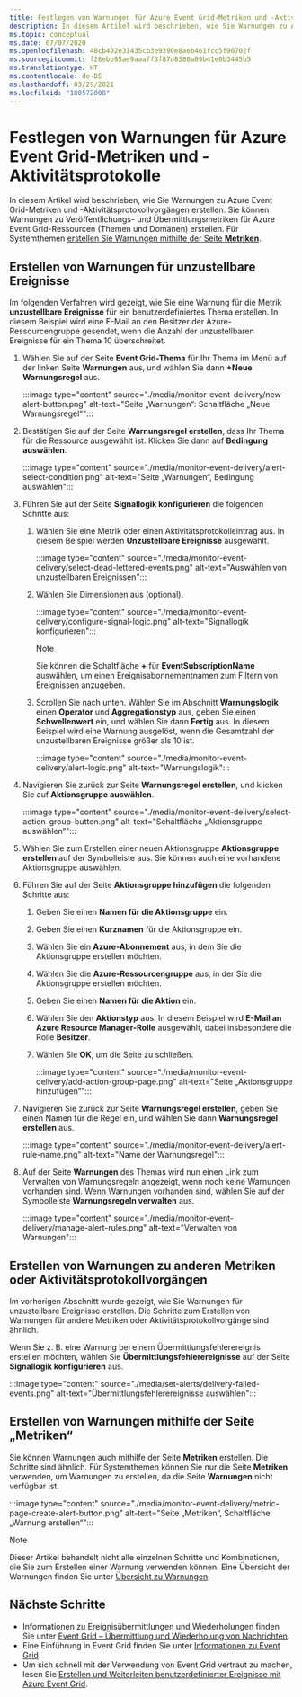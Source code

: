 ```yaml
---
title: Festlegen von Warnungen für Azure Event Grid-Metriken und -Aktivitätsprotokollvorgänge
description: In diesem Artikel wird beschrieben, wie Sie Warnungen zu Azure Event Grid-Metriken und -Aktivitätsprotokollvorgängen erstellen.
ms.topic: conceptual
ms.date: 07/07/2020
ms.openlocfilehash: 48cb402e31435cb3e9390e8aeb461fcc5f90702f
ms.sourcegitcommit: f28ebb95ae9aaaff3f87d8388a09b41e0b3445b5
ms.translationtype: HT
ms.contentlocale: de-DE
ms.lasthandoff: 03/29/2021
ms.locfileid: "100572008"
---
```

# <a name="set-alerts-on-azure-event-grid-metrics-and-activity-logs"></a>Festlegen von Warnungen für Azure Event Grid-Metriken und -Aktivitätsprotokolle
In diesem Artikel wird beschrieben, wie Sie Warnungen zu Azure Event Grid-Metriken und -Aktivitätsprotokollvorgängen erstellen. Sie können Warnungen zu Veröffentlichungs- und Übermittlungsmetriken für Azure Event Grid-Ressourcen (Themen und Domänen) erstellen. Für Systemthemen [erstellen Sie Warnungen mithilfe der Seite **Metriken**](#create-alerts-using-the-metrics-page).

## <a name="create-alerts-on-dead-lettered-events"></a>Erstellen von Warnungen für unzustellbare Ereignisse
Im folgenden Verfahren wird gezeigt, wie Sie eine Warnung für die Metrik **unzustellbare Ereignisse** für ein benutzerdefiniertes Thema erstellen. In diesem Beispiel wird eine E-Mail an den Besitzer der Azure-Ressourcengruppe gesendet, wenn die Anzahl der unzustellbaren Ereignisse für ein Thema 10 überschreitet. 

1. Wählen Sie auf der Seite **Event Grid-Thema** für Ihr Thema im Menü auf der linken Seite **Warnungen** aus, und wählen Sie dann **+Neue Warnungsregel** aus. 

    :::image type="content" source="./media/monitor-event-delivery/new-alert-button.png" alt-text="Seite „Warnungen“: Schaltfläche „Neue Warnungsregel“":::
2. Bestätigen Sie auf der Seite  **Warnungsregel erstellen**, dass Ihr Thema für die Ressource ausgewählt ist. Klicken Sie dann auf **Bedingung auswählen**. 

    :::image type="content" source="./media/monitor-event-delivery/alert-select-condition.png" alt-text="Seite „Warnungen“, Bedingung auswählen":::    
3. Führen Sie auf der Seite **Signallogik konfigurieren** die folgenden Schritte aus:
    1. Wählen Sie eine Metrik oder einen Aktivitätsprotokolleintrag aus. In diesem Beispiel werden **Unzustellbare Ereignisse** ausgewählt. 

        :::image type="content" source="./media/monitor-event-delivery/select-dead-lettered-events.png" alt-text="Auswählen von unzustellbaren Ereignissen":::        
    2. Wählen Sie Dimensionen aus (optional). 
        
        :::image type="content" source="./media/monitor-event-delivery/configure-signal-logic.png" alt-text="Signallogik konfigurieren":::        

        > [!NOTE]
        > Sie können die Schaltfläche **+** für **EventSubscriptionName** auswählen, um einen Ereignisabonnementnamen zum Filtern von Ereignissen anzugeben. 
    3. Scrollen Sie nach unten. Wählen Sie im Abschnitt **Warnungslogik** einen **Operator** und **Aggregationstyp** aus, geben Sie einen **Schwellenwert** ein, und wählen Sie dann **Fertig** aus. In diesem Beispiel wird eine Warnung ausgelöst, wenn die Gesamtzahl der unzustellbaren Ereignisse größer als 10 ist. 
    
        :::image type="content" source="./media/monitor-event-delivery/alert-logic.png" alt-text="Warnungslogik":::                
4. Navigieren Sie zurück zur Seite **Warnungsregel erstellen**, und klicken Sie auf **Aktionsgruppe auswählen**.

    :::image type="content" source="./media/monitor-event-delivery/select-action-group-button.png" alt-text="Schaltfläche „Aktionsgruppe auswählen“":::
5. Wählen Sie zum Erstellen einer neuen Aktionsgruppe **Aktionsgruppe erstellen** auf der Symbolleiste aus. Sie können auch eine vorhandene Aktionsgruppe auswählen.        
6. Führen Sie auf der Seite **Aktionsgruppe hinzufügen** die folgenden Schritte aus:
    1. Geben Sie einen **Namen für die Aktionsgruppe** ein.
    1. Geben Sie einen **Kurznamen** für die Aktionsgruppe ein.
    1. Wählen Sie ein **Azure-Abonnement** aus, in dem Sie die Aktionsgruppe erstellen möchten.
    1. Wählen Sie die **Azure-Ressourcengruppe** aus, in der Sie die Aktionsgruppe erstellen möchten.
    1. Geben Sie einen **Namen für die Aktion** ein. 
    1. Wählen Sie den **Aktionstyp** aus. In diesem Beispiel wird **E-Mail an Azure Resource Manager-Rolle** ausgewählt, dabei insbesondere die Rolle **Besitzer**. 
    1. Wählen Sie **OK**, um die Seite zu schließen. 
    
        :::image type="content" source="./media/monitor-event-delivery/add-action-group-page.png" alt-text="Seite „Aktionsgruppe hinzufügen“":::                   
7. Navigieren Sie zurück zur Seite **Warnungsregel erstellen**, geben Sie einen Namen für die Regel ein, und wählen Sie dann **Warnungsregel erstellen** aus.

    :::image type="content" source="./media/monitor-event-delivery/alert-rule-name.png" alt-text="Name der Warnungsregel":::  
8. Auf der Seite **Warnungen** des Themas wird nun einen Link zum Verwalten von Warnungsregeln angezeigt, wenn noch keine Warnungen vorhanden sind. Wenn Warnungen vorhanden sind, wählen Sie auf der Symbolleiste **Warnungsregeln verwalten** aus.  

    :::image type="content" source="./media/monitor-event-delivery/manage-alert-rules.png" alt-text="Verwalten von Warnungen":::

## <a name="create-alerts-on-other-metrics-or-activity-log-operations"></a>Erstellen von Warnungen zu anderen Metriken oder Aktivitätsprotokollvorgängen
Im vorherigen Abschnitt wurde gezeigt, wie Sie Warnungen für unzustellbare Ereignisse erstellen. Die Schritte zum Erstellen von Warnungen für andere Metriken oder Aktivitätsprotokollvorgänge sind ähnlich. 

Wenn Sie z. B. eine Warnung bei einem Übermittlungsfehlerereignis erstellen möchten, wählen Sie **Übermittlungsfehlerereignisse** auf der Seite **Signallogik konfigurieren** aus. 

:::image type="content" source="./media/set-alerts/delivery-failed-events.png" alt-text="Übermittlungsfehlerereignisse auswählen":::


## <a name="create-alerts-using-the-metrics-page"></a>Erstellen von Warnungen mithilfe der Seite „Metriken“
Sie können Warnungen auch mithilfe der Seite **Metriken** erstellen. Die Schritte sind ähnlich. Für Systemthemen können Sie nur die Seite **Metriken** verwenden, um Warnungen zu erstellen, da die Seite **Warnungen** nicht verfügbar ist. 

:::image type="content" source="./media/monitor-event-delivery/metric-page-create-alert-button.png" alt-text="Seite „Metriken“, Schaltfläche „Warnung erstellen“":::   
    

> [!NOTE]
> Dieser Artikel behandelt nicht alle einzelnen Schritte und Kombinationen, die Sie zum Erstellen einer Warnung verwenden können. Eine Übersicht der Warnungen finden Sie unter [Übersicht zu Warnungen](../azure-monitor/alerts/alerts-metric.md).

## <a name="next-steps"></a>Nächste Schritte

* Informationen zu Ereignisübermittlungen und Wiederholungen finden Sie unter [Event Grid – Übermittlung und Wiederholung von Nachrichten](delivery-and-retry.md).
* Eine Einführung in Event Grid finden Sie unter [Informationen zu Event Grid](overview.md).
* Um sich schnell mit der Verwendung von Event Grid vertraut zu machen, lesen Sie [Erstellen und Weiterleiten benutzerdefinierter Ereignisse mit Azure Event Grid](custom-event-quickstart.md).
